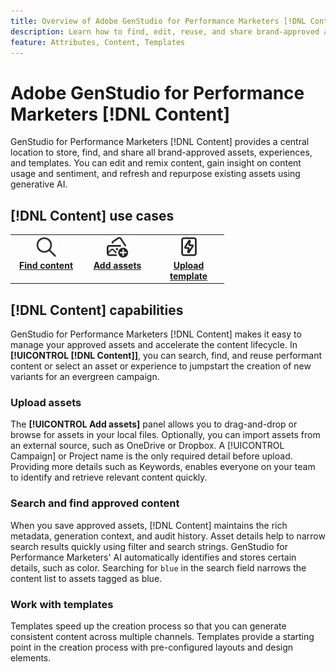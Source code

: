 ```yaml
---
title: Overview of Adobe GenStudio for Performance Marketers [!DNL Content]
description: Learn how to find, edit, reuse, and share brand-approved assets in one, intuitive portal.
feature: Attributes, Content, Templates
---
```


# Adobe GenStudio for Performance Marketers [!DNL Content]

GenStudio for Performance Marketers [!DNL Content] provides a central location to store, find, and share all brand-approved assets, experiences, and templates. You can edit and remix content, gain insight on content usage and sentiment, and refresh and repurpose existing assets using generative AI.

## [!DNL Content] use cases

<table style="table-layout:fixed">
<tr style="border: 0;">
   <td align="center" valign="top" width="100">
      <a href="../content/manage-assets.md#search">
      <img alt="magnifier" src="../../assets/icons/icon-search.svg" width="35">
      </a>
      <div>
         <a href="../content/manage-assets.md#search">
         <strong>Find content</strong>
         </a>
      </div>
   </td>
   <td align="center" valign="top" width="100">
      <a href="../content/manage-assets.md">
      <img alt="images with plus sign" src="../../assets/icons/icon-addContent.svg" width="35">
      </a>
      <div>
         <a href="../content/manage-assets.md">
         <strong>Add assets</strong>
         </a>
      </div>
   </td>
<!--
   <td align="center" valign="top" width="100">
      <a href="../content/manage-assets.md#search">
      <img alt="sparkle and new asset" src="../../assets/icons/icon-AIVariation.svg" width="35">
      </a>
      <div>
         <a href="../content/manage-assets.md#search">
         <strong>Refresh content</strong>
         </a>
      </div>
   </td>
-->
   <td align="center" valign="top" width="100">
      <a href="../content/use-templates.md">
      <img alt="lightening bolt on asset" src="../../assets/icons/icon-template.svg" width="35">
      </a>
      <div>
         <a href="../content/use-templates.md#upload-a-template">
         <strong>Upload template</strong>
         </a>
      </div>
   </td>
</tr>
</table>

## [!DNL Content] capabilities

GenStudio for Performance Marketers [!DNL Content] makes it easy to manage your approved assets and accelerate the content lifecycle. In **[!UICONTROL [!DNL Content]]**, you can search, find, and reuse performant content or select an asset or experience to jumpstart the creation of new variants for an evergreen campaign.

### Upload assets

The **[!UICONTROL Add assets]** panel allows you to drag-and-drop or browse for assets in your local files. Optionally, you can import assets from an external source, such as OneDrive or Dropbox. A [!UICONTROL Campaign] or Project name is the only required detail before upload. Providing more details such as Keywords, enables everyone on your team to identify and retrieve relevant content quickly.

### Search and find approved content

When you save approved assets, [!DNL Content] maintains the rich metadata, generation context, and audit history. Asset details help to narrow search results quickly using filter and search strings. GenStudio for Performance Marketers' AI automatically identifies and stores certain details, such as color. Searching for `blue` in the search field narrows the content list to assets tagged as blue.

### Work with templates

Templates speed up the creation process so that you can generate consistent content across multiple channels. Templates provide a starting point in the creation process with pre-configured layouts and design elements.

